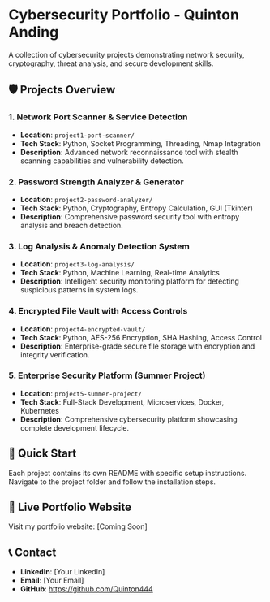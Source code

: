 # Cybersecurity Portfolio - Quinton Anding

A collection of cybersecurity projects demonstrating network security, cryptography, threat analysis, and secure development skills.

## 🛡️ Projects Overview

### 1. Network Port Scanner & Service Detection
- **Location**: `project1-port-scanner/`
- **Tech Stack**: Python, Socket Programming, Threading, Nmap Integration
- **Description**: Advanced network reconnaissance tool with stealth scanning capabilities and vulnerability detection.

### 2. Password Strength Analyzer & Generator
- **Location**: `project2-password-analyzer/`
- **Tech Stack**: Python, Cryptography, Entropy Calculation, GUI (Tkinter)
- **Description**: Comprehensive password security tool with entropy analysis and breach detection.

### 3. Log Analysis & Anomaly Detection System
- **Location**: `project3-log-analysis/`
- **Tech Stack**: Python, Machine Learning, Real-time Analytics
- **Description**: Intelligent security monitoring platform for detecting suspicious patterns in system logs.

### 4. Encrypted File Vault with Access Controls
- **Location**: `project4-encrypted-vault/`
- **Tech Stack**: Python, AES-256 Encryption, SHA Hashing, Access Control
- **Description**: Enterprise-grade secure file storage with encryption and integrity verification.

### 5. Enterprise Security Platform (Summer Project)
- **Location**: `project5-summer-project/`
- **Tech Stack**: Full-Stack Development, Microservices, Docker, Kubernetes
- **Description**: Comprehensive cybersecurity platform showcasing complete development lifecycle.

## 🚀 Quick Start

Each project contains its own README with specific setup instructions. Navigate to the project folder and follow the installation steps.

## 📱 Live Portfolio Website

Visit my portfolio website: [Coming Soon]

## 📞 Contact

- **LinkedIn**: [Your LinkedIn]
- **Email**: [Your Email]
- **GitHub**: https://github.com/Quinton444
